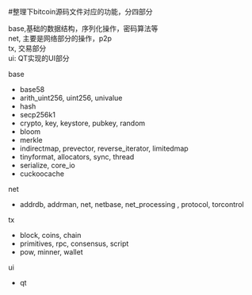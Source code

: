 #整理下bitcoin源码文件对应的功能，分四部分

base,基础的数据结构，序列化操作，密码算法等          
net, 主要是网络部分的操作，p2p        
tx,  交易部分       
ui:  QT实现的UI部分       

base
* base58
* arith_uint256, uint256, univalue
* hash
* secp256k1
* crypto, key, keystore, pubkey, random
* bloom
* merkle
* indirectmap,  prevector, reverse_iterator, limitedmap
* tinyformat, allocators, sync, thread
* serialize, core_io
* cuckoocache


net
* addrdb, addrman, net, netbase,  net_processing , protocol, torcontrol

tx
* block, coins, chain
* primitives, rpc, consensus, script
* pow, minner, wallet

ui
* qt
